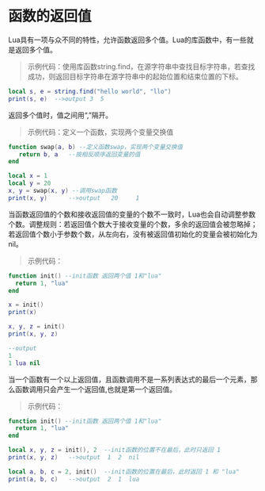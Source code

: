 # 函数的返回值

Lua具有一项与众不同的特性，允许函数返回多个值。Lua的库函数中，有一些就是返回多个值。

>示例代码：使用库函数string.find，在源字符串中查找目标字符串，若查找成功，则返回目标字符串在源字符串中的起始位置和结束位置的下标。

```lua
local s, e = string.find("hello world", "llo")
print(s, e)  -->output 3  5
```

返回多个值时，值之间用“,”隔开。

>示例代码：定义一个函数，实现两个变量交换值

```lua
function swap(a, b) --定义函数swap，实现两个变量交换值
   return b, a   --按相反顺序返回变量的值
end

local x = 1
local y = 20
x, y = swap(x, y) --调用swap函数
print(x, y)      -->output   20     1
```

当函数返回值的个数和接收返回值的变量的个数不一致时，Lua也会自动调整参数个数。调整规则：若返回值个数大于接收变量的个数，多余的返回值会被忽略掉；
若返回值个数小于参数个数，从左向右，没有被返回值初始化的变量会被初始化为nil。
>示例代码：

```lua
function init() --init函数 返回两个值 1和"lua"
  return 1, "lua"
end

x = init()
print(x)

x, y, z = init()
print(x, y, z)

--output
1
1 lua nil
```

当一个函数有一个以上返回值，且函数调用不是一系列表达式的最后一个元素，那么函数调用只会产生一个返回值,也就是第一个返回值。
>示例代码：

```lua
function init() --init函数 返回两个值 1和"lua"
  return 1, "lua"
end

local x, y, z = init(), 2  --init函数的位置不在最后，此时只返回 1
print(x, y, z)   -->output  1  2  nil

local a, b, c = 2, init()  --init函数的位置在最后，此时返回 1 和 "lua"
print(a, b, c)   -->output  2  1  lua
```
